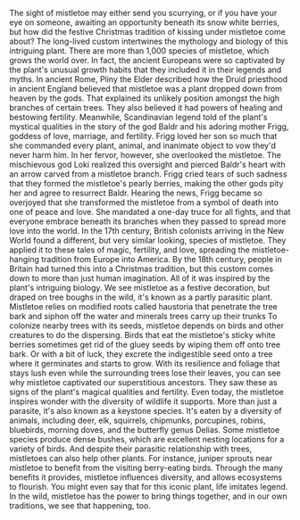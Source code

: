 
The sight of mistletoe
may either send you scurrying,
or if you have your eye on someone,
awaiting an opportunity
beneath its snow white berries,
but how did the festive Christmas
tradition of kissing under mistletoe
come about?
The long-lived custom intertwines
the mythology and biology
of this intriguing plant.
There are more than 1,000 species
of mistletoe,
which grows the world over.
In fact, the ancient Europeans
were so captivated
by the plant&#39;s unusual growth habits
that they included it in their legends
and myths.
In ancient Rome,
Pliny the Elder described how 
the Druid priesthood in ancient England
believed that mistletoe was a plant 
dropped down from heaven by the gods.
That explained its unlikely position
amongst the high branches
of certain trees.
They also believed it had powers
of healing
and bestowing fertility.
Meanwhile, Scandinavian legend told
of the plant&#39;s mystical qualities
in the story of the god Baldr
and his adoring mother Frigg,
goddess of love, marriage, and fertility.
Frigg loved her son so much
that she commanded every plant,
animal,
and inanimate object to vow
they&#39;d never harm him.
In her fervor, however, she overlooked
the mistletoe.
The mischievous god Loki
realized this oversight
and pierced Baldr&#39;s heart
with an arrow
carved from a mistletoe branch.
Frigg cried tears of such sadness
that they formed the mistletoe&#39;s
pearly berries,
making the other gods pity her
and agree to resurrect Baldr.
Hearing the news, Frigg became 
so overjoyed
that she transformed the mistletoe
from a symbol of death
into one of peace and love.
She mandated a one-day truce
for all fights,
and that everyone embrace
beneath its branches when they passed
to spread more love into the world.
In the 17th century,
British colonists arriving
in the New World
found a different, 
but very similar looking,
species of mistletoe.
They applied it to these tales of
magic, fertility, and love,
spreading the mistletoe-hanging
tradition from Europe into America.
By the 18th century,
people in Britain had turned this
into a Christmas tradition,
but this custom comes down to more
than just human imagination.
All of it was inspired by the plant&#39;s
intriguing biology.
We see mistletoe as a festive decoration,
but draped on tree boughs in the wild,
it&#39;s known as a partly parasitic plant.
Mistletoe relies on modified roots
called haustoria
that penetrate the tree bark
and siphon off the water
and minerals
trees carry up their trunks
To colonize nearby trees with its seeds,
mistletoe depends on birds
and other creatures
to do the dispersing.
Birds that eat the mistletoe&#39;s
sticky white berries
sometimes get rid of the gluey seeds
by wiping them off onto tree bark.
Or with a bit of luck, they excrete
the indigestible seed onto a tree
where it germinates and starts to grow.
With its resilience and foliage
that stays lush
even while the surrounding trees
lose their leaves,
you can see why mistletoe
captivated our superstitious ancestors.
They saw these as signs of the plant&#39;s
magical qualities and fertility.
Even today, the mistletoe inspires wonder
with the diversity of wildlife
it supports.
More than just a parasite, it&#39;s also known
as a keystone species.
It&#39;s eaten by a diversity of animals,
including deer,
elk,
squirrels,
chipmunks,
porcupines,
robins,
bluebirds,
morning doves,
and the butterfly genus Delias.
Some mistletoe species produce
dense bushes,
which are excellent nesting
locations for a variety of birds.
And despite their parasitic 
relationship with trees,
mistletoes can also help other plants.
For instance, juniper sprouts
near mistletoe
to benefit from the visiting 
berry-eating birds.
Through the many benefits it provides,
mistletoe influences diversity,
and allows ecosystems to flourish.
You might even say that for this iconic plant,
life imitates legend.
In the wild, mistletoe has the power
to bring things together,
and in our own traditions,
we see that happening, too.
